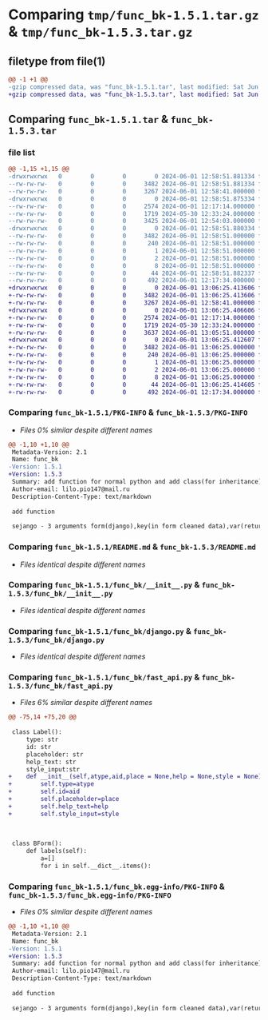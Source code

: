 # Comparing `tmp/func_bk-1.5.1.tar.gz` & `tmp/func_bk-1.5.3.tar.gz`

## filetype from file(1)

```diff
@@ -1 +1 @@
-gzip compressed data, was "func_bk-1.5.1.tar", last modified: Sat Jun  1 12:58:51 2024, max compression
+gzip compressed data, was "func_bk-1.5.3.tar", last modified: Sat Jun  1 13:06:25 2024, max compression
```

## Comparing `func_bk-1.5.1.tar` & `func_bk-1.5.3.tar`

### file list

```diff
@@ -1,15 +1,15 @@
-drwxrwxrwx   0        0        0        0 2024-06-01 12:58:51.881334 func_bk-1.5.1/
--rw-rw-rw-   0        0        0     3482 2024-06-01 12:58:51.881334 func_bk-1.5.1/PKG-INFO
--rw-rw-rw-   0        0        0     3267 2024-06-01 12:58:41.000000 func_bk-1.5.1/README.md
-drwxrwxrwx   0        0        0        0 2024-06-01 12:58:51.875334 func_bk-1.5.1/func_bk/
--rw-rw-rw-   0        0        0     2574 2024-06-01 12:17:14.000000 func_bk-1.5.1/func_bk/__init__.py
--rw-rw-rw-   0        0        0     1719 2024-05-30 12:33:24.000000 func_bk-1.5.1/func_bk/django.py
--rw-rw-rw-   0        0        0     3425 2024-06-01 12:54:03.000000 func_bk-1.5.1/func_bk/fast_api.py
-drwxrwxrwx   0        0        0        0 2024-06-01 12:58:51.880334 func_bk-1.5.1/func_bk.egg-info/
--rw-rw-rw-   0        0        0     3482 2024-06-01 12:58:51.000000 func_bk-1.5.1/func_bk.egg-info/PKG-INFO
--rw-rw-rw-   0        0        0      240 2024-06-01 12:58:51.000000 func_bk-1.5.1/func_bk.egg-info/SOURCES.txt
--rw-rw-rw-   0        0        0        1 2024-06-01 12:58:51.000000 func_bk-1.5.1/func_bk.egg-info/dependency_links.txt
--rw-rw-rw-   0        0        0        2 2024-06-01 12:58:51.000000 func_bk-1.5.1/func_bk.egg-info/not-zip-safe
--rw-rw-rw-   0        0        0        8 2024-06-01 12:58:51.000000 func_bk-1.5.1/func_bk.egg-info/top_level.txt
--rw-rw-rw-   0        0        0       44 2024-06-01 12:58:51.882337 func_bk-1.5.1/setup.cfg
--rw-rw-rw-   0        0        0      492 2024-06-01 12:17:34.000000 func_bk-1.5.1/setup.py
+drwxrwxrwx   0        0        0        0 2024-06-01 13:06:25.413606 func_bk-1.5.3/
+-rw-rw-rw-   0        0        0     3482 2024-06-01 13:06:25.413606 func_bk-1.5.3/PKG-INFO
+-rw-rw-rw-   0        0        0     3267 2024-06-01 12:58:41.000000 func_bk-1.5.3/README.md
+drwxrwxrwx   0        0        0        0 2024-06-01 13:06:25.406606 func_bk-1.5.3/func_bk/
+-rw-rw-rw-   0        0        0     2574 2024-06-01 12:17:14.000000 func_bk-1.5.3/func_bk/__init__.py
+-rw-rw-rw-   0        0        0     1719 2024-05-30 12:33:24.000000 func_bk-1.5.3/func_bk/django.py
+-rw-rw-rw-   0        0        0     3637 2024-06-01 13:05:51.000000 func_bk-1.5.3/func_bk/fast_api.py
+drwxrwxrwx   0        0        0        0 2024-06-01 13:06:25.412607 func_bk-1.5.3/func_bk.egg-info/
+-rw-rw-rw-   0        0        0     3482 2024-06-01 13:06:25.000000 func_bk-1.5.3/func_bk.egg-info/PKG-INFO
+-rw-rw-rw-   0        0        0      240 2024-06-01 13:06:25.000000 func_bk-1.5.3/func_bk.egg-info/SOURCES.txt
+-rw-rw-rw-   0        0        0        1 2024-06-01 13:06:25.000000 func_bk-1.5.3/func_bk.egg-info/dependency_links.txt
+-rw-rw-rw-   0        0        0        2 2024-06-01 13:06:25.000000 func_bk-1.5.3/func_bk.egg-info/not-zip-safe
+-rw-rw-rw-   0        0        0        8 2024-06-01 13:06:25.000000 func_bk-1.5.3/func_bk.egg-info/top_level.txt
+-rw-rw-rw-   0        0        0       44 2024-06-01 13:06:25.414605 func_bk-1.5.3/setup.cfg
+-rw-rw-rw-   0        0        0      492 2024-06-01 12:17:34.000000 func_bk-1.5.3/setup.py
```

### Comparing `func_bk-1.5.1/PKG-INFO` & `func_bk-1.5.3/PKG-INFO`

 * *Files 0% similar despite different names*

```diff
@@ -1,10 +1,10 @@
 Metadata-Version: 2.1
 Name: func_bk
-Version: 1.5.1
+Version: 1.5.3
 Summary: add function for normal python and add class(for inheritance) for django
 Author-email: lilo.pio147@mail.ru
 Description-Content-Type: text/markdown
 
 add function 
 
 sejango - 3 arguments form(django),key(in form cleaned data),var(return if key is not find)
```

### Comparing `func_bk-1.5.1/README.md` & `func_bk-1.5.3/README.md`

 * *Files identical despite different names*

### Comparing `func_bk-1.5.1/func_bk/__init__.py` & `func_bk-1.5.3/func_bk/__init__.py`

 * *Files identical despite different names*

### Comparing `func_bk-1.5.1/func_bk/django.py` & `func_bk-1.5.3/func_bk/django.py`

 * *Files identical despite different names*

### Comparing `func_bk-1.5.1/func_bk/fast_api.py` & `func_bk-1.5.3/func_bk/fast_api.py`

 * *Files 6% similar despite different names*

```diff
@@ -75,14 +75,20 @@
 
 class Label():
     type: str
     id: str
     placeholder: str
     help_text: str
     style_input:str
+    def __init__(self,atype,aid,place = None,help = None,style = None):
+        self.type=atype
+        self.id=aid
+        self.placeholder=place
+        self.help_text=help
+        self.style_input=style
 
 
 
 class BForm():
     def labels(self):
         a=[]
         for i in self.__dict__.items():
```

### Comparing `func_bk-1.5.1/func_bk.egg-info/PKG-INFO` & `func_bk-1.5.3/func_bk.egg-info/PKG-INFO`

 * *Files 0% similar despite different names*

```diff
@@ -1,10 +1,10 @@
 Metadata-Version: 2.1
 Name: func_bk
-Version: 1.5.1
+Version: 1.5.3
 Summary: add function for normal python and add class(for inheritance) for django
 Author-email: lilo.pio147@mail.ru
 Description-Content-Type: text/markdown
 
 add function 
 
 sejango - 3 arguments form(django),key(in form cleaned data),var(return if key is not find)
```

